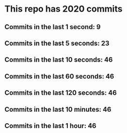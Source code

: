 # This repo has 2020 commits

## Commits in the last 1 second: 9
## Commits in the last 5 seconds: 23
## Commits in the last 10 seconds: 46
## Commits in the last 60 seconds: 46
## Commits in the last 120 seconds: 46
## Commits in the last 10 minutes: 46
## Commits in the last 1 hour: 46
